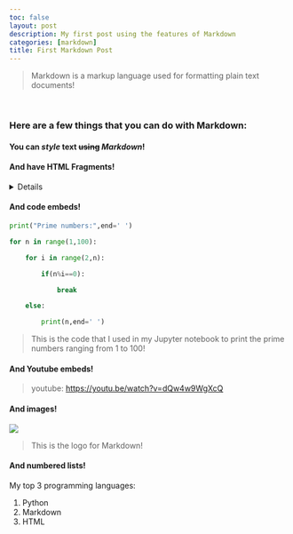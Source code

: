 ```yaml
---
toc: false
layout: post
description: My first post using the features of Markdown
categories: [markdown]
title: First Markdown Post
---
```

> Markdown is a markup language used for formatting plain text documents! 
<br>

### Here are a few things that you can do with Markdown:

#### You can *style* __text__ ~~using~~ *Markdown*!


#### And have HTML Fragments!
<details>
<button onclick = "aboutMe()" style = "background-color: #89CFF0; color: #FFFF; border-color: #79F6FC; font-size: 1.5em" > About Me </button>
        <p id ="test">Click this!</p>
        <script>
            function aboutMe(){
                document.getElementById("test").innerHTML = "Hi! I’m Raunak Mondal, and I’m a sophomore at Del Norte High School who loves applying math, computer science, artificial intelligence, and creative problem-solving to real-world problems."; 
            } 
        </script>
</details>

#### And code embeds!
```python
print("Prime numbers:",end=' ')

for n in range(1,100):

    for i in range(2,n):

        if(n%i==0):

            break

    else:

        print(n,end=' ')    
```
> This is the code that I used in my Jupyter notebook to print the prime numbers ranging from 1 to 100!
#### And Youtube embeds!
> youtube: https://youtu.be/watch?v=dQw4w9WgXcQ

#### And images!
![](https://upload.wikimedia.org/wikipedia/commons/thumb/4/48/Markdown-mark.svg/1200px-Markdown-mark.svg.png)
> This is the logo for Markdown!

#### And numbered lists!
My top 3 programming languages:
1. Python
2. Markdown
3. HTML

<br>